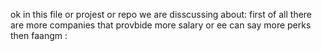 ok in this file or projest or repo we are disscussing about:
first of all there are more companies that provbide more salary or ee can say more perks then faangm :

